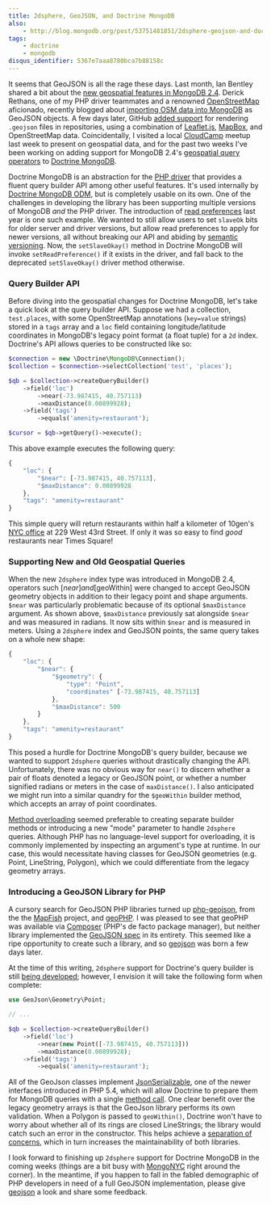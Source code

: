 ```yaml
---
title: 2dsphere, GeoJSON, and Doctrine MongoDB
also:
    - http://blog.mongodb.org/post/53751481851/2dsphere-geojson-and-doctrine-mongodb
tags:
    - doctrine
    - mongodb
disqus_identifier: 5367e7aaa8780bca7b88158c
---
```

It seems that GeoJSON is all the rage these days. Last month, Ian Bentley shared
a bit about the [new geospatial features in MongoDB 2.4][mongodb-geo]. Derick
Rethans, one of my PHP driver teammates and a renowned [OpenStreetMap]
aficionado, recently blogged about [importing OSM data into MongoDB][import-osm]
as GeoJSON objects. A few days later, GitHub [added support][github-geo] for
rendering `.geojson` files in repositories, using a combination of [Leaflet.js],
[MapBox], and OpenStreetMap data. Coincidentally, I visited a local [CloudCamp]
meetup last week to present on geospatial data, and for the past two weeks I've
been working on adding support for MongoDB 2.4's
[geospatial query operators][mongodb-geo-ops] to [Doctrine MongoDB].

Doctrine MongoDB is an abstraction for the [PHP driver] that provides a fluent
query builder API among other useful features. It's used internally by
[Doctrine MongoDB ODM], but is completely usable on its own. One of the
challenges in developing the library has been supporting multiple versions of
MongoDB *and* the PHP driver. The introduction of [read preferences] last year
is one such example. We wanted to still allow users to set `slaveOk` bits for
older server and driver versions, but allow read preferences to apply for newer
versions, all without breaking our API and abiding by [semantic versioning].
Now, the `setSlaveOkay()` method in Doctrine MongoDB will invoke
`setReadPreference()` if it exists in the driver, and fall back to the
deprecated `setSlaveOkay()` driver method otherwise.

### Query Builder API

Before diving into the geospatial changes for Doctrine MongoDB, let's take a
quick look at the query builder API. Suppose we had a collection, `test.places`,
with some OpenStreetMap annotations (`key=value` strings) stored in a `tags`
array and a `loc` field containing longitude/latitude coordinates in MongoDB's
legacy point format (a float tuple) for a `2d` index. Doctrine's API allows
queries to be constructed like so:

~~~ php
$connection = new \Doctrine\MongoDB\Connection();
$collection = $connection->selectCollection('test', 'places');

$qb = $collection->createQueryBuilder()
    ->field('loc')
        ->near(-73.987415, 40.757113)
        ->maxDistance(0.00899928);
    ->field('tags')
        ->equals('amenity=restaurant');

$cursor = $qb->getQuery()->execute();
~~~

This above example executes the following query:

~~~ js
{
    "loc": {
        "$near": [-73.987415, 40.757113],
        "$maxDistance": 0.00899928
    },
    "tags": "amenity=restaurant"
}
~~~

This simple query will return restaurants within half a kilometer of 10gen's
[NYC office] at 229 West 43rd Street. If only it was so easy to find *good*
restaurants near Times Square!

### Supporting New and Old Geospatial Queries

When the new `2dsphere` index type was introduced in MongoDB 2.4, operators such
[$near] and [$geoWithin] were changed to accept GeoJSON geometry objects in
addition to their legacy point and shape arguments. `$near` was particularly
problematic because of its optional `$maxDistance` argument. As shown above,
`$maxDistance` previously sat alongside `$near` and was measured in radians. It
now sits within `$near` and is measured in meters. Using a `2dsphere` index and
GeoJSON points, the same query takes on a whole new shape:

~~~ js
{
    "loc": {
        "$near": {
            "$geometry": {
                "type": "Point",
                "coordinates" [-73.987415, 40.757113]
            },
            "$maxDistance": 500
        }
    },
    "tags": "amenity=restaurant"
}
~~~

This posed a hurdle for Doctrine MongoDB's query builder, because we wanted to
support `2dsphere` queries without drastically changing the API. Unfortunately,
there was no obvious way for `near()` to discern whether a pair of floats
denoted a legacy or GeoJSON point, or whether a number signified radians or
meters in the case of `maxDistance()`. I also anticipated we might run into a
similar quandry for the `$geoWithin` builder method, which accepts an array of
point coordinates.

[Method overloading] seemed preferable to creating separate builder methods or
introducing a new "mode" parameter to handle `2dsphere` queries. Although PHP
has no language-level support for overloading, it is commonly implemented by
inspecting an argument's type at runtime. In our case, this would necessitate
having classes for GeoJSON geometries (e.g. Point, LineString, Polygon), which
we could differentiate from the legacy geometry arrays.

### Introducing a GeoJSON Library for PHP

A cursory search for GeoJSON PHP libraries turned up [php-geojson], from the
the [MapFish] project, and [geoPHP]. I was pleased to see that geoPHP was
available via [Composer] (PHP's de facto package manager), but neither library
implemented the [GeoJSON spec] in its entirety. This seemed like a ripe
opportunity to create such a library, and so [geojson] was born a few days
later.

At the time of this writing, `2dsphere` support for Doctrine's query builder
is still [being developed][pr-109]; however, I envision it will take the
following form when complete:

~~~ php
use GeoJson\Geometry\Point;

// ...

$qb = $collection->createQueryBuilder()
    ->field('loc')
        ->near(new Point([-73.987415, 40.757113]))
        ->maxDistance(0.00899928);
    ->field('tags')
        ->equals('amenity=restaurant');
~~~

All of the GeoJson classes implement [JsonSerializable], one of the newer
interfaces introduced in PHP 5.4, which will allow Doctrine to prepare them for
MongoDB queries with a single [method call][jsonserialize]. One clear benefit
over the legacy geometry arrays is that the GeoJson library performs its own
validation. When a Polygon is passed to `geoWithin()`, Doctrine won't have to
worry about whether all of its rings are closed LineStrings; the library would
catch such an error in the constructor. This helps achieve a
[separation of concerns], which in turn increases the maintainability of both
libraries.

I look forward to finishing up `2dsphere` support for Doctrine MongoDB in the
coming weeks (things are a bit busy with [MongoNYC] right around the corner). In
the meantime, if you happen to fall in the fabled demographic of PHP developers
in need of a full GeoJSON implementation, please give [geojson] a look and share
some feedback.

  [mongodb-geo]: http://blog.mongodb.org/post/50984169045/new-geo-features-in-mongodb-2-4
  [OpenStreetMap]: http://openstreetmap.org/
  [import-osm]: http://derickrethans.nl/importing-osm-into-mongodb.html
  [github-geo]: https://github.com/blog/1528-there-s-a-map-for-that
  [Leaflet.js]: http://leafletjs.com/
  [MapBox]: http://www.mapbox.com/
  [CloudCamp]: http://www.cloudcamp.org/newark/379
  [mongodb-geo-ops]: http://docs.mongodb.org/manual/reference/operator/query-geospatial/
  [Doctrine MongoDB]: https://github.com/doctrine/mongodb
  [Doctrine MongoDB ODM]: https://github.com/doctrine/mongodb-odm
  [PHP driver]: http://php.net/mongo
  [read preferences]: http://docs.mongodb.org/manual/core/read-preference/
  [semantic versioning]: http://semver.org/
  [NYC office]: http://www.mongodb.com/press/10gen-moves-former-new-york-times-building
  [$near]: http://docs.mongodb.org/manual/reference/operator/near/
  [$geoWithin]: http://docs.mongodb.org/manual/reference/operator/geoWithin/
  [Method overloading]: http://en.wikipedia.org/wiki/Function_overloading
  [php-geojson]: http://www.mapfish.org/svn/mapfish/contribs/php-geojson/
  [MapFish]: http://www.mapfish.org/
  [geoPHP]: https://github.com/phayes/geoPHP
  [Composer]: http://getcomposer.org/
  [GeoJSON spec]: http://www.geojson.org/geojson-spec.html
  [geojson]: https://github.com/jmikola/geojson
  [pr-109]: https://github.com/doctrine/mongodb/pull/109
  [JsonSerializable]: http://php.net/manual/en/class.jsonserializable.php
  [jsonserialize]: http://php.net/manual/en/jsonserializable.jsonserialize.php
  [separation of concerns]: http://en.wikipedia.org/wiki/Separation_of_concerns
  [MongoNYC]: http://www.mongodb.com/events/mongonyc-2013
